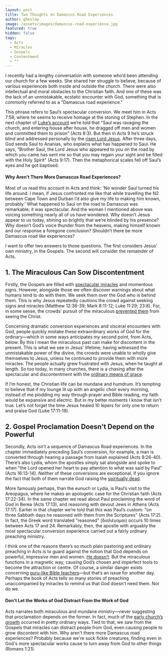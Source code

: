 ```yaml
---
layout: post
title: Two Thoughts on Damascus Road Experiences
author: gheslop
image: /assets/images/damascus-road-experience.jpg
featured: true
hidden: false
tags:
  - Acts
  - Miracles
  - Gospels
  - Contentment
  - ""
---
```

I recently had a lengthy conversation with someone who’d been attending our church for a few weeks. She shared her struggle to believe, because of various experiences both inside and outside the church. There were also intellectual and moral obstacles to the Christian faith. And one of these was the lack of an unmistakable, ecstatic encounter with God, something that is commonly referred to as a "Damascus road experience."

This phrase refers to Saul’s spectacular conversion. We meet him in Acts 7:58, where he seems to receive homage at the stoning of Stephen. In the next chapter of [Luke’s account](https://rekindle.co.za/content/why-acts-lukes-purpose-for-writing-the-sequel/) we’re told that "Saul was ravaging the church, and entering house after house, he dragged off men and women and committed them to prison" (Acts 8:3). But then in Acts 9 he’s struck blind and addressed personally by the [risen Lord Jesus](https://rekindle.co.za/content/how-the-early-church-proves-the-resurrection/). After three days, God sends Saul to Ananias, who explains what has happened to Saul. He says, "Brother Saul, the Lord Jesus who appeared to you on the road by which you came has sent me so that you may regain your sight and be filled with the Holy Spirit" (Acts 9:17). Then the metaphorical scales fell off Saul’s eyes and he got baptised.

#### Why Aren't There More Damascus Road Experiences?

Most of us read this account in Acts and think: 'No wonder Saul turned his life around. I mean, if Jesus confronted me like that while travelling the N2 between Cape Town and Durban I’d also give my life to making him known, probably.' What happened to Saul on the road to Damascus was remarkable; it was spectacular. And the woman I mentioned above was voicing something nearly all of us have wondered. Why doesn’t Jesus appear to us today, shining so brightly that we’re blinded by his presence? Why doesn’t God’s voice thunder from the heavens, making himself known and our response a foregone conclusion? Shouldn’t there be more Damascus road like experiences?

I want to offer two answers to those questions. The first considers Jesus' own ministry, in the Gospels. The second will consider the remainder of Acts.

## 1. The Miraculous Can Sow Discontentment

Firstly, the Gospels are filled with [spectacular miracles](https://africa.thegospelcoalition.org/article/do-miracles-still-happen-what-is-their-purpose/) and momentous signs. However, alongside those we often discover warnings about what humans tend to do with them. We seek them over the God who is behind them. This is why Jesus repeatedly cautions the crowd against seeking signs and miracles (Matthew 12:38-39; Mark 8:11-12; Luke 11:29; 23:8). For, in some sense, the crowds’ pursuit of the miraculous [prevented them](https://rekindle.co.za/content/words-of-eternal-life/) from seeing the Christ.

Concerning dramatic conversion experiences and visceral encounters with God, people quickly mistake these extraordinary works of God for the ordinary—which in some ways anticipates my second point, from Acts, below. By this I mean the miraculous past can make for discontent in the present. This is what we see in Jesus' lifetime; having witnessed the unmistakable power of the divine, the crowds were unable to wholly give themselves to Jesus, unless he continued to provide them with more miracles. The people actually grew frustrated with Jesus, when he taught at length. So too today, in many churches, there is a chasing after the spectacular and discontentment with the [ordinary means of grace](https://www.ligonier.org/learn/qas/what-are-the-ordinary-means-of-grace-and-why-do-we-call-them-that).

If I’m honest, the Christian life can be mundane and humdrum. It’s tempting to believe that if my lounge lit up with an angelic choir every morning, instead of me plodding my way through prayer and Bible reading, my faith would be expansive and electric. But in my better moments I know that isn’t true. Let’s not forget the time Jesus healed 10 lepers for only one to return and praise God (Luke 17:11-19).

## 2. Gospel Proclamation Doesn't Depend on the Powerful

Secondly, Acts isn’t a sequence of Damascus Road experiences. In the chapter immediately preceding Saul’s conversion, for example, a man is converted through hearing a passage from Isaiah explained (Acts 8:26-40). There’s also Lydia, whom the apostles simply sat alongside and spoke to when "the Lord opened her heart to pay attention to what was said by Paul" (Acts 16:13-14). Neither of these conversions are exceptional, if you ignore the fact that both of them narrate God raising the [spiritually dead](https://rekindle.co.za/content/2024-04-22-successful-ministry-isaiah).

More famously perhaps, than the eunuch or Lydia, is Paul’s visit to the Areopagus, where he makes an apologetic case for the Christian faith (Acts 17:22-34). In the same chapter we read about Paul proclaiming the word of God in Berea (Acts 17:13), and reasoning with devout Jews in Athens (Acts 17:17). Earlier in that chapter we’re told that this was Paul’s custom: "on three Sabbath days he reasoned with them from the Scriptures" (Acts 17:2). In fact, the Greek word translated "reasoned" (διαλέγομαι) occurs 10 times between Acts 17 and 24. Remarkably, then, the apostle with arguably the most spectacular conversion experience carried out a fairly ordinary preaching ministry.

I think one of the reasons there’s so much plain pastoring and ordinary preaching in Acts is to guard against the notion that God depends on powerful, impressive men and women. [He doesn’t](https://rekindle.co.za/content/pastor-you-are-dispensable/). But the miraculous functions in a magnetic way, causing God’s chosen and imperfect tools to become the attraction or centre. Of course, a similar danger exists concerning [guru-like Bible teachers](https://rekindle.co.za/content/pastor-god-grows-churches/)—but that’s an issue for another day. Perhaps the book of Acts tells so many stories of preaching unaccompanied by miracles to remind us that God doesn’t need them. Nor do we.

#### Don't Let the Works of God Distract From the Work of God

Acts narrates both miraculous and mundane ministry—never suggesting that proclamation depends on the former. In fact, much of the [early church’s growth](https://rekindle.co.za/content/church-growth-must-we-be-passionate-about-numerical-growth/) occurred in pretty ordinary ways. Tied to that, we saw from the Gospels that miracles can distract people from God, even causing people to grow discontent with him. Why aren't there more Damascus road experiences? Probably because we're suck fickle creatures, finding even in God's more spectacular works cause to turn away from God to other things (Romans 1:21).